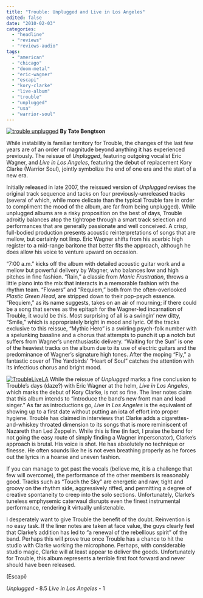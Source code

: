 ```yaml
---
title: "Trouble: Unplugged and Live in Los Angeles"
edited: false
date: "2010-02-03"
categories:
  - "headline"
  - "reviews"
  - "reviews-audio"
tags:
  - "american"
  - "chicago"
  - "doom-metal"
  - "eric-wagner"
  - "escapi"
  - "kory-clarke"
  - "live-album"
  - "trouble"
  - "unplugged"
  - "usa"
  - "warrior-soul"
---
```


[![trouble unplugged](http://www.hellbound.ca/wp-content/uploads/2010/02/trouble-unplugged-300x296.jpg "trouble unplugged")](http://www.hellbound.ca/wp-content/uploads/2010/02/trouble-unplugged.jpg) **By Tate Bengtson**

While instability is familiar territory for Trouble, the changes of the last few years are of an order of magnitude beyond anything it has experienced previously. The reissue of _Unplugged_, featuring outgoing vocalist Eric Wagner, and _Live in Los Angeles_, featuring the debut of replacement Kory Clarke (Warrior Soul), jointly symbolize the end of one era and the start of a new era.

Initially released in late 2007, the reissued version of _Unplugged_ revises the original track sequence and tacks on four previously-unreleased tracks (several of which, while more delicate than the typical Trouble fare in order to compliment the mood of the album, are far from being unplugged). While unplugged albums are a risky proposition on the best of days, Trouble adroitly balances atop the tightrope through a smart track selection and performances that are generally passionate and well conceived. A crisp, full-bodied production presents acoustic reinterpretations of songs that are mellow, but certainly not limp. Eric Wagner shifts from his acerbic high register to a mid-range baritone that better fits the approach, although he does allow his voice to venture upward on occasion.

“7:00 a.m.” kicks off the album with detailed acoustic guitar work and a mellow but powerful delivery by Wagner, who balances low and high pitches in fine fashion. “Rain,” a classic from _Manic Frustration_, throws a little piano into the mix that interacts in a memorable fashion with the rhythm team. “Flowers” and “Requiem,” both from the often-overlooked _Plastic Green Head_, are stripped down to their pop-psych essence. “Requiem,” as its name suggests, takes on an air of mourning; if there could be a song that serves as the epitaph for the Wagner-led incarnation of Trouble, it would be this. Most surprising of all is a swingin’ new ditty, “Smile,” which is appropriately bright in mood and lyric. Of the tracks exclusive to this reissue, “Mythic Hero” is a swirling psych-folk number with a spelunking bassline and a chorus that attempts to punch it up a notch but suffers from Wagner’s unenthusiastic delivery. “Waiting for the Sun” is one of the heaviest tracks on the album due to its use of electric guitars and the predominance of Wagner’s signature high tones. After the moping “Fly,” a fantastic cover of The Yardbirds’ “Heart of Soul” catches the attention with its infectious chorus and bright mood.

[![TroubleLiveLA](http://www.hellbound.ca/wp-content/uploads/2010/02/TroubleLiveLA-300x300.jpg "TroubleLiveLA")](http://www.hellbound.ca/wp-content/uploads/2010/02/TroubleLiveLA.jpg) While the reissue of _Unplugged_ marks a fine conclusion to Trouble’s days (daze?) with Eric Wagner at the helm, _Live in Los Angeles_, which marks the debut of Kory Clarke, is not so fine. The liner notes claim that this album intends to “introduce the band’s new front man and lead singer.” As far as introductions go, _Live in Los Angeles_ is the equivalent of showing up to a first date without putting an iota of effort into proper hygiene. Trouble has claimed in interviews that Clarke adds a cigarettes-and-whiskey throated dimension to its songs that is more reminiscent of Nazareth than Led Zeppelin. While this is fine (in fact, I praise the band for not going the easy route of simply finding a Wagner impersonator), Clarke’s approach is brutal. His voice is shot. He has absolutely no technique or finesse. He often sounds like he is not even breathing properly as he forces out the lyrics in a hoarse and uneven fashion.

If you can manage to get past the vocals (believe me, it is a challenge that few will overcome), the performance of the other members is reasonably good. Tracks such as “Touch the Sky” are energetic and raw, tight and groovy on the rhythm side, aggressively riffed, and permitting a degree of creative spontaneity to creep into the solo sections. Unfortunately, Clarke’s tuneless emphysemic caterwaul disrupts even the finest instrumental performance, rendering it virtually unlistenable.

I desperately want to give Trouble the benefit of the doubt. Reinvention is no easy task. If the liner notes are taken at face value, the guys clearly feel that Clarke’s addition has led to “a renewal of the rebellious spirit” of the band. Perhaps this will prove true once Trouble has a chance to hit the studio with Clarke working the microphone. Perhaps, with considerable studio magic, Clarke will at least appear to deliver the goods. Unfortunately for Trouble, this album represents a terrible first foot forward and never should have been released.

(Escapi)

_Unplugged_ - 8.5 _Live in Los Angeles_ - 1
